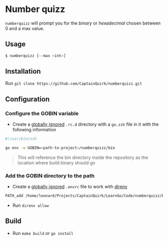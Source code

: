 # Number quizz

`numberquizz` will prompt you for the *binary* or *hexadecimal* chosen
between 0 and a max value.

## Usage

```sh
$ numberquizz [--max <int>]
```

## Installation

Run `git clone https://github.com/CaptainQuirk/numberquizz.git`

## Configuration

### Configure the GOBIN variable

- Create a [globally ignored][globally_ignored_rcd] `.rc.d` directory with a `go.zsh`
file in it with the following information

```zsh
#!/usr/bin/zsh

go env -w GOBIN=<path-to-project>/numberquizz/bin
```

> This will reference the bin directory inside the repository as the location
> where build binary should go

### Add the GOBIN directory to the path

- Create a [globally ignored][globally_ignore_envrc] `.envrc` file to work with
[direnv][direnv]

```sh
PATH_add /home/leonard/Projects/CaptainQuirk/LearnGo/Code/numberquizz/bin
```

- Run `direnv allow`

## Build

- Run `make build` or `go install`

[direnv]: https://direnv.net/
[globally_ignored_rcd]: https://github.com/CaptainQuirk/.gitglobal/blob/master/gitignore#L30
[globally_ignore_envrc]: https://github.com/CaptainQuirk/.gitglobal/blob/master/gitignore#L56
